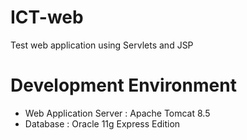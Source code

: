 # ICT-web
Test web application using Servlets and JSP

# Development Environment
- Web Application Server : Apache Tomcat 8.5
- Database : Oracle 11g Express Edition

